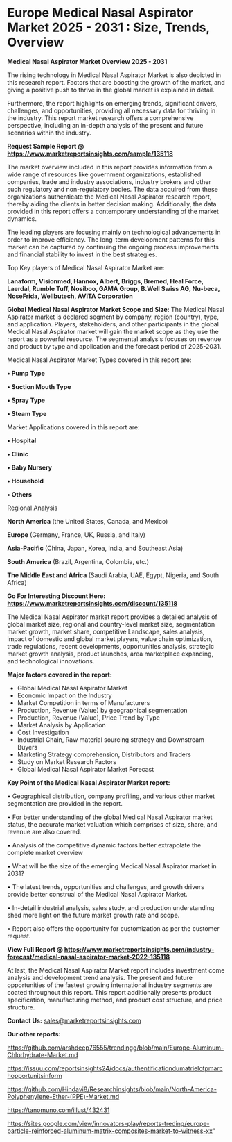  # Europe Medical Nasal Aspirator Market 2025 - 2031 : Size, Trends, Overview

<Strong> Medical Nasal Aspirator Market Overview 2025 - 2031</strong>

The rising technology in Medical Nasal Aspirator Market is also depicted in this research report. Factors that are boosting the growth of the market, and giving a positive push to thrive in the global market is explained in detail.

Furthermore, the report highlights on emerging trends, significant drivers, challenges, and opportunities, providing all necessary data for thriving in the industry. This report market research offers a comprehensive perspective, including an in-depth analysis of the present and future scenarios within the industry.

<strong>Request Sample Report @ <a href=https://www.marketreportsinsights.com/sample/135118>https://www.marketreportsinsights.com/sample/135118</a></strong>

The market overview included in this report provides information from a wide range of resources like government organizations, established companies, trade and industry associations, industry brokers and other such regulatory and non-regulatory bodies. The data acquired from these organizations authenticate the Medical Nasal Aspirator research report, thereby aiding the clients in better decision making. Additionally, the data provided in this report offers a contemporary understanding of the market dynamics.

The leading players are focusing mainly on technological advancements in order to improve efficiency. The long-term development patterns for this market can be captured by continuing the ongoing process improvements and financial stability to invest in the best strategies.

Top Key players of Medical Nasal Aspirator Market are:

<strong>Lanaform, Visionmed, Hannox, Albert, Briggs, Bremed, Heal Force, Laerdal, Rumble Tuff, Nosiboo, GAMA Group, B.Well Swiss AG, Nu-beca, NoseFrida, Wellbutech, AViTA Corporation</strong>

<strong><b>Global Medical Nasal Aspirator Market Scope and Size:</b></strong>
The Medical Nasal Aspirator market is declared segment by company, region (country), type, and application. Players, stakeholders, and other participants in the global Medical Nasal Aspirator market will gain the market scope as they use the report as a powerful resource. The segmental analysis focuses on revenue and product by type and application and the forecast period of 2025-2031.

Medical Nasal Aspirator Market Types covered in this report are:

<strong>• Pump Type

• Suction Mouth Type

• Spray Type

• Steam Type</strong>

Market Applications covered in this report are:

<strong>• Hospital

• Clinic

• Baby Nursery

• Household

• Others</strong> 

Regional Analysis

<strong>North America</strong> (the United States, Canada, and Mexico)

<strong>Europe</strong> (Germany, France, UK, Russia, and Italy)

<strong>Asia-Pacific</strong> (China, Japan, Korea, India, and Southeast Asia)

<strong>South America</strong> (Brazil, Argentina, Colombia, etc.)

<strong>The Middle East and Africa</strong> (Saudi Arabia, UAE, Egypt, Nigeria, and South Africa)

<strong>Go For Interesting Discount Here: <a href=https://www.marketreportsinsights.com/discount/135118>https://www.marketreportsinsights.com/discount/135118</a></strong>

The Medical Nasal Aspirator market report provides a detailed analysis of global market size, regional and country-level market size, segmentation market growth, market share, competitive Landscape, sales analysis, impact of domestic and global market players, value chain optimization, trade regulations, recent developments, opportunities analysis, strategic market growth analysis, product launches, area marketplace expanding, and technological innovations.

<strong><b>Major factors covered in the report:</b></strong>
<ul>
  <li>Global Medical Nasal Aspirator Market </li>
  <li>Economic Impact on the Industry</li>
  <li>Market Competition in terms of Manufacturers</li>
  <li>Production, Revenue (Value) by geographical segmentation</li>
  <li>Production, Revenue (Value), Price Trend by Type</li>
  <li>Market Analysis by Application</li>
  <li>Cost Investigation</li>
  <li>Industrial Chain, Raw material sourcing strategy and Downstream Buyers</li>
  <li>Marketing Strategy comprehension, Distributors and Traders</li>
  <li>Study on Market Research Factors</li>
  <li>Global Medical Nasal Aspirator Market Forecast</li>
</ul>

<strong><b>Key Point of the Medical Nasal Aspirator Market report:</b></strong>

• Geographical distribution, company profiling, and various other market segmentation are provided in the report.

• For better understanding of the global Medical Nasal Aspirator market status, the accurate market valuation which comprises of size, share, and revenue are also covered.

• Analysis of the competitive dynamic factors better extrapolate the complete market overview

• What will be the size of the emerging Medical Nasal Aspirator market in 2031?

• The latest trends, opportunities and challenges, and growth drivers provide better construal of the Medical Nasal Aspirator Market.

• In-detail industrial analysis, sales study, and production understanding shed more light on the future market growth rate and scope.

• Report also offers the opportunity for customization as per the customer request.

<strong><b>View Full Report @ <a href=https://www.marketreportsinsights.com/industry-forecast/medical-nasal-aspirator-market-2022-135118>https://www.marketreportsinsights.com/industry-forecast/medical-nasal-aspirator-market-2022-135118</a></b></strong>


At last, the Medical Nasal Aspirator Market report includes investment come analysis and development trend analysis. The present and future opportunities of the fastest growing international industry segments are coated throughout this report. This report additionally presents product specification, manufacturing method, and product cost structure, and price structure.

<strong>Contact Us:</strong>
sales@marketreportsinsights.com

<strong>Our other reports:</strong>

<a href=https://github.com/arshdeep76555/trendingg/blob/main/Europe-Aluminum-Chlorhydrate-Market.md>https://github.com/arshdeep76555/trendingg/blob/main/Europe-Aluminum-Chlorhydrate-Market.md</a>

<a href=https://issuu.com/reportsinsights24/docs/authentificationdumatrielotpmarchopportunitsinform>https://issuu.com/reportsinsights24/docs/authentificationdumatrielotpmarchopportunitsinform</a>

<a href=https://github.com/Hindavi8/Researchinsights/blob/main/North-America-Polyphenylene-Ether-(PPE)-Market.md>https://github.com/Hindavi8/Researchinsights/blob/main/North-America-Polyphenylene-Ether-(PPE)-Market.md</a>

<a href=https://tanomuno.com/illust/432431>https://tanomuno.com/illust/432431</a>

<a href=https://sites.google.com/view/innovators-play/reports-treding/europe-particle-reinforced-aluminum-matrix-composites-market-to-witness-xx>https://sites.google.com/view/innovators-play/reports-treding/europe-particle-reinforced-aluminum-matrix-composites-market-to-witness-xx</a>"
